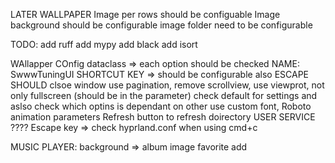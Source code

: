 LATER
  WALLPAPER
    Image per rows should be configuable
    Image background should be configurable
    image folder need to be configurable

TODO:
  add ruff
  add mypy
  add black
  add isort

WAllapper
    COnfig dataclass => each option should be checked
    NAME: SwwwTuningUI
    SHORTCUT KEY => should be configurable also
    ESCAPE SHOULD clsoe window
    use pagination, remove scrollview, use viewprot, not only fullscreen (should be in the parameter)
    check default for settings and aslso check which optins is dependant on other
    use custom font, Roboto
    animation
    parameters
    Refresh button to refresh doirectory
    USER SERVICE ????
    Escape key => check hyprland.conf when using cmd+c
  

MUSIC PLAYER:
  background => album image
  favorite add
